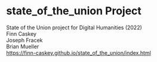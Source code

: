# state_of_the_union Project

State of the Union project for Digital Humanities (2022)<br>
Finn Caskey<br>
Joseph Fracek<br>
Brian Mueller<br>
https://finn-caskey.github.io/state_of_the_union/index.html
